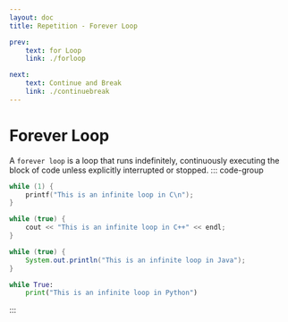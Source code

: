 ```yaml
---
layout: doc
title: Repetition - Forever Loop

prev:
    text: for Loop
    link: ./forloop

next:
    text: Continue and Break
    link: ./continuebreak
---
```

# Forever Loop
A `forever loop` is a loop that runs indefinitely, continuously executing the block of code unless explicitly interrupted or stopped.
::: code-group
```c [C]
while (1) {
    printf("This is an infinite loop in C\n");
}
```
```c++ [C++]
while (true) {
    cout << "This is an infinite loop in C++" << endl;
}
```
```java [Java]
while (true) {
    System.out.println("This is an infinite loop in Java");
}
```
```python [Python]
while True:
    print("This is an infinite loop in Python")
```
:::